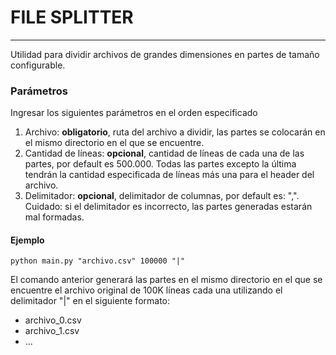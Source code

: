 # FILE SPLITTER

***

Utilidad para dividir archivos de grandes dimensiones en partes de tamaño configurable.

### Parámetros

Ingresar los siguientes parámetros en el orden especificado

1. Archivo: **obligatorio**, ruta del archivo a dividir, las partes se colocarán en el mismo directorio en el que se encuentre.
2. Cantidad de líneas: **opcional**, cantidad de líneas de cada una de las partes, por default es 500.000. Todas las partes excepto la última tendrán la cantidad especificada de líneas más una para el header del archivo.
3. Delimitador: **opcional**, delimitador de columnas, por default es: ",". Cuidado: si el delimitador es incorrecto, las partes generadas estarán mal formadas.

#### Ejemplo

```shell
python main.py "archivo.csv" 100000 "|"
```

El comando anterior generará las partes en el mismo directorio en el que se encuentre el archivo original de 100K líneas cada una utilizando el delimitador "|" en el siguiente formato:
* archivo_0.csv
* archivo_1.csv
* ...